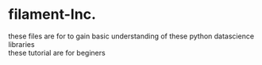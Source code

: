 # filament-Inc.
these files are for to gain basic understanding of these python datascience libraries</br>these tutorial are for beginers
